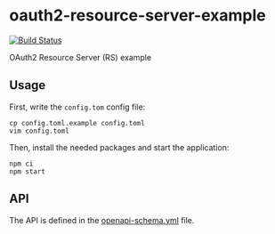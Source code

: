 oauth2-resource-server-example
==============================

[![Build Status](https://travis-ci.org/madarche/oauth2-resource-server-example.svg?branch=master)](https://travis-ci.org/madarche/oauth2-resource-server-example)

OAuth2 Resource Server (RS) example


Usage
-----

First, write the `config.tom` config file:

```shellsession
cp config.toml.example config.toml
vim config.toml
```

Then, install the needed packages and start the application:

```shellsession
npm ci
npm start
```


API
---

The API is defined in the
[openapi-schema.yml](src/openapi-schema.yml)
file.

